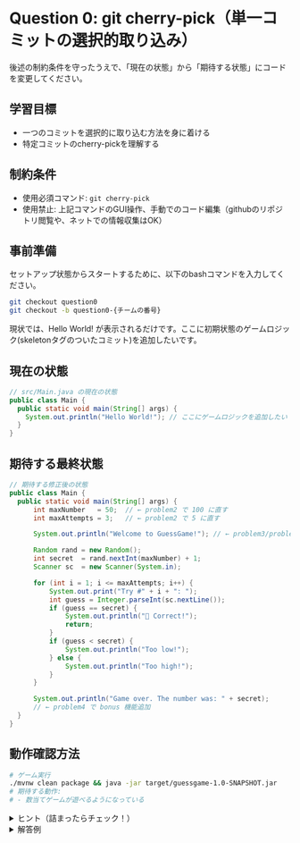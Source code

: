 # Question 0: git cherry-pick（単一コミットの選択的取り込み）
後述の制約条件を守ったうえで、「現在の状態」から「期待する状態」にコードを変更してください。

## 学習目標
- 一つのコミットを選択的に取り込む方法を身に着ける
- 特定コミットのcherry-pickを理解する

## 制約条件
- 使用必須コマンド: `git cherry-pick`
- 使用禁止: 上記コマンドのGUI操作、手動でのコード編集（githubのリポジトリ閲覧や、ネットでの情報収集はOK）

## 事前準備
セットアップ状態からスタートするために、以下のbashコマンドを入力してください。
```bash
git checkout question0
git checkout -b question0-{チームの番号}
```
現状では、Hello World! が表示されるだけです。ここに初期状態のゲームロジック(skeletonタグのついたコミット)を追加したいです。

## 現在の状態

```java
// src/Main.java の現在の状態
public class Main {
  public static void main(String[] args) {
    System.out.println("Hello World!"); // ここにゲームロジックを追加したい
  }
}
```

## 期待する最終状態
```java
// 期待する修正後の状態
public class Main {
  public static void main(String[] args) {
      int maxNumber   = 50;  // ← problem2 で 100 に直す
      int maxAttempts = 3;   // ← problem2 で 5 に直す

      System.out.println("Welcome to GuessGame!"); // ← problem3/problem6 で装飾・追加

      Random rand = new Random();
      int secret  = rand.nextInt(maxNumber) + 1;
      Scanner sc  = new Scanner(System.in);

      for (int i = 1; i <= maxAttempts; i++) {
          System.out.print("Try #" + i + ": ");
          int guess = Integer.parseInt(sc.nextLine());
          if (guess == secret) {
              System.out.println("🎉 Correct!");
              return;
          }
          if (guess < secret) {
              System.out.println("Too low!");
          } else {
              System.out.println("Too high!");
          }
      }

      System.out.println("Game over. The number was: " + secret);
      // ← problem4 で bonus 機能追加
  }
}
```

## 動作確認方法
```bash
# ゲーム実行
./mvnw clean package && java -jar target/guessgame-1.0-SNAPSHOT.jar
# 期待する動作:
# - 数当てゲームが遊べるようになっている
```

<details>
<summary>ヒント（詰まったらチェック！）</summary>

1. question1/{チームの番号}ブランチに移動のうえ、現在の状況を把握（IntellJの拡張機能を使ってもOK）:
   ```bash
   git log --oneline --all --graph
   ```
2. masterブランチにある取り込みたいコミットを特定（IntellJの拡張機能を使ってもOK）:
   ```bash
   git log origin/master --oneline
   ```

3. 特定したコミットを取り込む（ここはCLIを使う）

4. 各cherry-pick後に動作確認を行う

</details>

<details>
<summary>解答例</summary>

```bash
# 初期段階のゲームロジック（skeleton）を取り込む
git cherry-pick c986c93cee890a4875aedd794ad2b67a0c33ec31
```

</details>